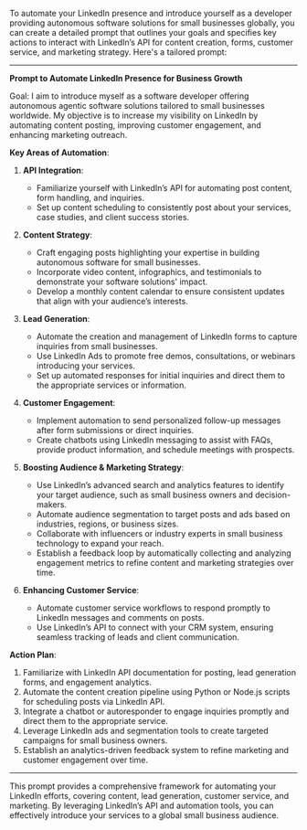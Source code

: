 To automate your LinkedIn presence and introduce yourself as a developer providing autonomous software solutions for small businesses globally, you can create a detailed prompt that outlines your goals and specifies key actions to interact with LinkedIn’s API for content creation, forms, customer service, and marketing strategy. Here's a tailored prompt:

---

**Prompt to Automate LinkedIn Presence for Business Growth**

Goal: 
I aim to introduce myself as a software developer offering autonomous agentic software solutions tailored to small businesses worldwide. My objective is to increase my visibility on LinkedIn by automating content posting, improving customer engagement, and enhancing marketing outreach.

**Key Areas of Automation**:

1. **API Integration**:
   - Familiarize yourself with LinkedIn’s API for automating post content, form handling, and inquiries.
   - Set up content scheduling to consistently post about your services, case studies, and client success stories.

2. **Content Strategy**:
   - Craft engaging posts highlighting your expertise in building autonomous software for small businesses. 
   - Incorporate video content, infographics, and testimonials to demonstrate your software solutions' impact.
   - Develop a monthly content calendar to ensure consistent updates that align with your audience’s interests.

3. **Lead Generation**:
   - Automate the creation and management of LinkedIn forms to capture inquiries from small businesses.
   - Use LinkedIn Ads to promote free demos, consultations, or webinars introducing your services.
   - Set up automated responses for initial inquiries and direct them to the appropriate services or information.

4. **Customer Engagement**:
   - Implement automation to send personalized follow-up messages after form submissions or direct inquiries.
   - Create chatbots using LinkedIn messaging to assist with FAQs, provide product information, and schedule meetings with prospects.

5. **Boosting Audience & Marketing Strategy**:
   - Use LinkedIn’s advanced search and analytics features to identify your target audience, such as small business owners and decision-makers.
   - Automate audience segmentation to target posts and ads based on industries, regions, or business sizes.
   - Collaborate with influencers or industry experts in small business technology to expand your reach.
   - Establish a feedback loop by automatically collecting and analyzing engagement metrics to refine content and marketing strategies over time.

6. **Enhancing Customer Service**:
   - Automate customer service workflows to respond promptly to LinkedIn messages and comments on posts.
   - Use LinkedIn’s API to connect with your CRM system, ensuring seamless tracking of leads and client communication.

**Action Plan**:
1. Familiarize with LinkedIn API documentation for posting, lead generation forms, and engagement analytics.
2. Automate the content creation pipeline using Python or Node.js scripts for scheduling posts via LinkedIn API.
3. Integrate a chatbot or autoresponder to engage inquiries promptly and direct them to the appropriate service.
4. Leverage LinkedIn ads and segmentation tools to create targeted campaigns for small business owners.
5. Establish an analytics-driven feedback system to refine marketing and customer engagement over time.

---

This prompt provides a comprehensive framework for automating your LinkedIn efforts, covering content, lead generation, customer service, and marketing. By leveraging LinkedIn’s API and automation tools, you can effectively introduce your services to a global small business audience.
